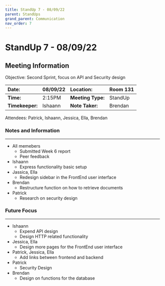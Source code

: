 ```yaml
---
title: StandUp 7 - 08/09/22
parent: StandUps
grand_parent: Communication
nav_order: 7
---
```

# StandUp 7 - 08/09/22
## Meeting Information

 Objective:	Second Sprint, focus on API and Security design  


| __Date:__         | 08/09/22      | __Location:__     | Room 131      |
|:------------------|:--------------|:------------------|:--------------|
| __Time:__         | 2:15PM        | __Meeting Type:__ | StandUp       |
| __Timekeeper:__   | Ishaann       | __Note Taker:__   | Brendan       |


Attendees:	Patrick, Ishaann, Jessica, Ella, Brendan


### __Notes and Information__
--------------------------------------------------------------------------------
- All memebers 
    - Submitted Week 6 report 
    - Peer feedback 
- Ishaann
    - Express functionality basic setup 
- Jassica, Ella
    - Redesign sidebar in the FrontEnd user interface
- Brendan
    - Restructure function on how to retrieve documents
- Patrick
    - Research on security design 

### __Future Focus__
--------------------------------------------------------------------------------
- Ishaann
    - Expend API design 
    - Design HTTP related functionality
- Jessica, Ella
    - Design more pages for the FrontEnd user interface 
- Patrick, Jessica, Ella
    - Add links between frontend and backend 
- Patrick
    - Security Design 
- Brendan
    - Design on functions for the database 

&nbsp;
